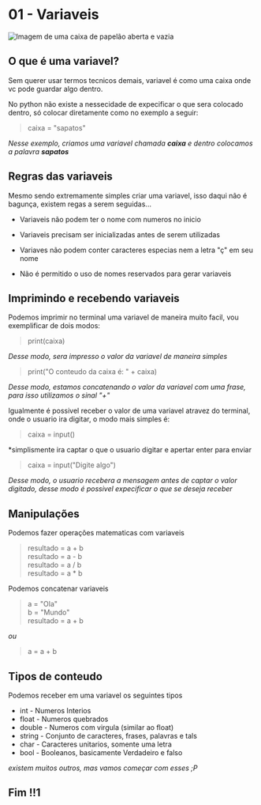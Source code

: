 # 01 - Variaveis

![Imagem de uma caixa de papelão aberta e vazia](http://www.desouzabrown.com/wp-content/uploads/2014/07/wpid-boxes.png)

## O que é uma variavel?

Sem querer usar termos tecnicos demais, variavel é como uma caixa onde vc pode guardar algo dentro.

No python não existe a nessecidade de expecificar o que sera colocado dentro, só colocar diretamente como no exemplo a seguir:

>caixa = "sapatos"

*Nesse exemplo, criamos uma variavel chamada **caixa** e dentro colocamos a palavra **sapatos***

## Regras das variaveis

Mesmo sendo extremamente simples criar uma variavel, isso daqui não é bagunça, existem regas a serem seguidas...

* Variaveis não podem ter o nome com numeros no inicio

* Variaveis precisam ser inicializadas antes de serem utilizadas

* Variaves não podem conter caracteres especias nem a letra "ç" em seu nome

* Não é permitido o uso de nomes reservados para gerar variaveis

## Imprimindo e recebendo variaveis

Podemos imprimir no terminal uma variavel de maneira muito facil, vou exemplificar de dois modos:

>print(caixa)

*Desse modo, sera impresso o valor da variavel de maneira simples*

>print("O conteudo da caixa é: " + caixa)

*Desse modo, estamos concatenando o valor da variavel com uma frase, para isso utilizamos o sinal "+"*

Igualmente é possivel receber o valor de uma variavel atravez do terminal, onde o usuario ira digitar, o modo mais simples é:

>caixa = input()

*simplismente ira captar o que o usuario digitar e apertar enter para enviar

>caixa = input("Digite algo")

*Desse modo, o usuario recebera a mensagem antes de captar o valor digitado, desse modo é possivel expecificar o que se deseja receber*

## Manipulações

Podemos fazer operações matematicas com variaveis

>resultado = a + b  
>resultado = a - b  
>resultado = a / b  
>resultado = a * b

Podemos concatenar variaveis

>a = "Ola"  
>b = "Mundo"  
>resultado = a + b

*ou*

>a = a + b

## Tipos de conteudo

Podemos receber em uma variavel os seguintes tipos

* int - Numeros Interios
* float - Numeros quebrados
* double - Numeros com virgula (similar ao float)
* string - Conjunto de caracteres, frases, palavras e tals
* char - Caracteres unitarios, somente uma letra
* bool - Booleanos, basicamente Verdadeiro e falso

*existem muitos outros, mas vamos começar com esses ;P*

## Fim !!1
